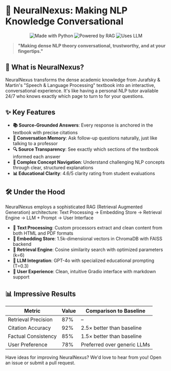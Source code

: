 # 🧠 NeuralNexus: Making NLP Knowledge Conversational

<p align="center">
  <img src="https://img.shields.io/badge/Made%20with-Python-blue?style=for-the-badge&logo=python" alt="Made with Python">
  <img src="https://img.shields.io/badge/Powered%20by-RAG-orange?style=for-the-badge" alt="Powered by RAG">
  <img src="https://img.shields.io/badge/Uses-LLM-green?style=for-the-badge" alt="Uses LLM">
</p>

> **"Making dense NLP theory conversational, trustworthy, and at your fingertips."**

## 🌟 What is NeuralNexus?

NeuralNexus transforms the dense academic knowledge from Jurafsky & Martin's "Speech & Language Processing" textbook into an interactive, conversational experience. It's like having a personal NLP tutor available 24/7 who knows exactly which page to turn to for your questions.

## ✨ Key Features

- **📚 Source-Grounded Answers**: Every response is anchored in the textbook with precise citations
- **💬 Conversation Memory**: Ask follow-up questions naturally, just like talking to a professor
- **🔍 Source Transparency**: See exactly which sections of the textbook informed each answer
- **🧩 Complex Concept Navigation**: Understand challenging NLP concepts through clear, structured explanations
- **📊 Educational Clarity**: 4.6/5 clarity rating from student evaluations

## 🛠️ Under the Hood

NeuralNexus employs a sophisticated RAG (Retrieval Augmented Generation) architecture:
Text Processing → Embedding Store → Retrieval Engine → LLM + Prompt → User Interface
- **🔄 Text Processing**: Custom processors extract and clean content from both HTML and PDF formats
- **🧮 Embedding Store**: 1.5k-dimensional vectors in ChromaDB with FAISS backend
- **🔎 Retrieval Engine**: Cosine similarity search with optimized parameters (k=6)
- **🧠 LLM Integration**: GPT-4o with specialized educational prompting (T=0.3)
- **👤 User Experience**: Clean, intuitive Gradio interface with markdown support

## 📊 Impressive Results

| Metric | Value | Comparison to Baseline |
|--------|-------|------------------------|
| Retrieval Precision | 87% | – |
| Citation Accuracy | 92% | 2.5× better than baseline |
| Factual Consistency | 85% | 1.5× better than baseline |
| User Preference | 78% | Preferred over generic LLMs |

Have ideas for improving NeuralNexus? We'd love to hear from you! Open an issue or submit a pull request.
